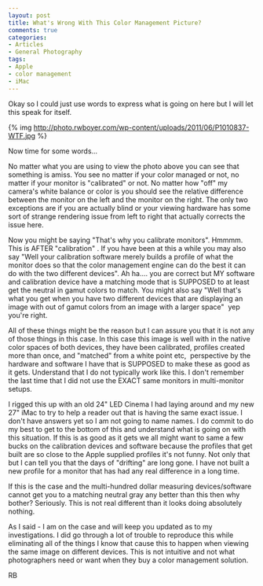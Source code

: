 ```yaml
---
layout: post
title: What's Wrong With This Color Management Picture? 
comments: true
categories:
- Articles
- General Photography
tags:
- Apple
- color management
- iMac
---
```

Okay so I could just use words to express what is going on here but I will let this speak for itself.

{% img http://photo.rwboyer.com/wp-content/uploads/2011/06/P1010837-WTF.jpg %}

Now time for some words...

No matter what you are using to view the photo above you can see that something is amiss. You see no matter if your color managed or not, no matter if your monitor is "calibrated" or not. No matter how "off" my camera's white balance or color is you should see the relative difference between the monitor on the left and the monitor on the right. The only two exceptions are if you are actually blind or your viewing hardware has some sort of strange rendering issue from left to right that actually corrects the issue here.

Now you might be saying "That's why you calibrate monitors". Hmmmm. This is AFTER "calibration" . If you have been at this a while you may also say "Well your calibration software merely builds a profile of what the monitor does so that the color management engine can do the best it can do with the two different devices". Ah ha.... you are correct but MY software and calibration device have a matching mode that is SUPPOSED to at least get the neutral in gamut colors to match. You might also say "Well that's what you get when you have two different devices that are displaying an image with out of gamut colors from an image with a larger space"  yep you're right.

All of these things might be the reason but I can assure you that it is not any of those things in this case. In this case this image is well with in the native color spaces of both devices, they have been calibrated, profiles created more than once, and "matched" from a white point etc,  perspective by the hardware and software I have that is SUPPOSED to make these as good as it gets. Understand that I do not typically work like this. I don't remember the last time that I did not use the EXACT same monitors in multi-monitor setups.

I rigged this up with an old 24" LED Cinema I had laying around and my new 27" iMac to try to help a reader out that is having the same exact issue. I don't have answers yet so I am not going to name names. I do commit to do my best to get to the bottom of this and understand what is going on with this situation. If this is as good as it gets we all might want to same a few bucks on the calibration devices and software because the profiles that get built are so close to the Apple supplied profiles it's not funny. Not only that but I can tell you that the days of "drifting" are long gone. I have not built a new profile for a monitor that has had any real difference in a long time.

If this is the case and the multi-hundred dollar measuring devices/software cannot get you to a matching neutral gray any better than this then why bother? Seriously. This is not real different than it looks doing absolutely nothing.

As I said - I am on the case and will keep you updated as to my investigations. I did go through a lot of trouble to reproduce this while eliminating all of the things I know that cause this to happen when viewing the same image on different devices. This is not intuitive and not what photographers need or want when they buy a color management solution.

RB